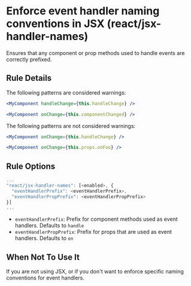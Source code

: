 # Enforce event handler naming conventions in JSX (react/jsx-handler-names)

Ensures that any component or prop methods used to handle events are correctly prefixed.

## Rule Details

The following patterns are considered warnings:

```jsx
<MyComponent handleChange={this.handleChange} />
```

```jsx
<MyComponent onChange={this.componentChanged} />
```

The following patterns are not considered warnings:

```jsx
<MyComponent onChange={this.handleChange} />
```

```jsx
<MyComponent onChange={this.props.onFoo} />
```

## Rule Options

```js
...
"react/jsx-handler-names": [<enabled>, {
  "eventHandlerPrefix": <eventHandlerPrefix>,
  "eventHandlerPropPrefix": <eventHandlerPropPrefix>
}]
...
```

* `eventHandlerPrefix`: Prefix for component methods used as event handlers. Defaults to `handle`
* `eventHandlerPropPrefix`: Prefix for props that are used as event handlers. Defaults to `on`

## When Not To Use It

If you are not using JSX, or if you don't want to enforce specific naming conventions for event handlers.
